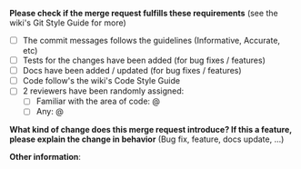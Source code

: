 **Please check if the merge request fulfills these requirements** (see the wiki's Git Style Guide for more)
- [ ] The commit messages follows the guidelines (Informative, Accurate, etc)
- [ ] Tests for the changes have been added (for bug fixes / features)
- [ ] Docs have been added / updated (for bug fixes / features)
- [ ] Code follow's the wiki's Code Style Guide
- [ ] 2 reviewers have been randomly assigned:
    - [ ] Familiar with the area of code: @
    - [ ] Any: @

**What kind of change does this merge request introduce? If this a feature, please explain the change in behavior** (Bug fix, feature, docs update, ...)



**Other information**:
